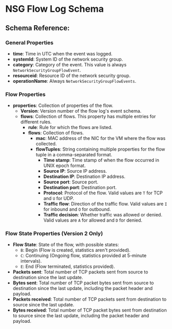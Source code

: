 # NSG Flow Log Schema

## **Schema Reference:**

### **General Properties**

* **time**: Time in UTC when the event was logged.
* **systemId**: System ID of the network security group.
* **category**: Category of the event. This value is always `NetworkSecurityGroupFlowEvent`.
* **resourceid**: Resource ID of the network security group.
* **operationName**: Always `NetworkSecurityGroupFlowEvents`.

### **Flow Properties**

* **properties**: Collection of properties of the flow.
  * **Version**: Version number of the flow log's event schema.
  * **flows**: Collection of flows. This property has multiple entries for different rules.
    * **rule**: Rule for which the flows are listed.
    * **flows**: Collection of flows.
      * **mac**: MAC address of the NIC for the VM where the flow was collected.
      * **flowTuples**: String containing multiple properties for the flow tuple in a comma-separated format.
        * **Time stamp**: Time stamp of when the flow occurred in UNIX epoch format.
        * **Source IP**: Source IP address.
        * **Destination IP**: Destination IP address.
        * **Source port**: Source port.
        * **Destination port**: Destination port.
        * **Protocol**: Protocol of the flow. Valid values are `T` for TCP and `U` for UDP.
        * **Traffic flow**: Direction of the traffic flow. Valid values are `I` for inbound and `O` for outbound.
        * **Traffic decision**: Whether traffic was allowed or denied. Valid values are `A` for allowed and `D` for denied.

### **Flow State Properties (Version 2 Only)**

* **Flow State**: State of the flow, with possible states:
  * `B`: Begin (Flow is created, statistics aren't provided).
  * `C`: Continuing (Ongoing flow, statistics provided at 5-minute intervals).
  * `E`: End (Flow terminated, statistics provided).
* **Packets sent**: Total number of TCP packets sent from source to destination since the last update.
* **Bytes sent**: Total number of TCP packet bytes sent from source to destination since the last update, including the packet header and payload.
* **Packets received**: Total number of TCP packets sent from destination to source since the last update.
* **Bytes received**: Total number of TCP packet bytes sent from destination to source since the last update, including the packet header and payload.

##
